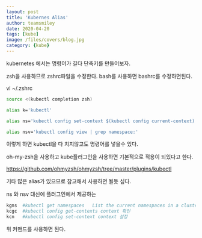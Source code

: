 ```yaml
---
layout: post
title: 'Kubernes Alias' 
author: teamsmiley
date: 2020-04-20
tags: [kube]
image: /files/covers/blog.jpg
category: {kube}
---
```


kubernetes 에서는 명령어가 길다 단축키를 만들어보자.

zsh을 사용하므로 zshrc파일을 수정한다. bash를 사용하면 bashrc를 수정하면된다.

vi ~/.zshrc

```bash
source <(kubectl completion zsh)

alias k='kubectl'

alias ns='kubectl config set-context $(kubectl config current-context) --namespace'

alias nsv='kubectl config view | grep namespace:'
```

이렇게 하면 kubectl을 다 치지않고도 명령어를 넣을수 있다.

oh-my-zsh을 사용하고 kube플러그인을 사용하면 기본적으로 적용이 되있다고 한다.

<https://github.com/ohmyzsh/ohmyzsh/tree/master/plugins/kubectl>

기타 많은 alias가 있으므로 참고해서 사용하면 될듯 싶다.

ns 와 nsv 대신에 플러그인에서 제공하는 
```bash
kgns  #kubectl get namespaces	List the current namespaces in a cluster 전체 네임스페이스
kcgc  #kubectl config get-contexts context 확인
kcn   #kubectl config set-context context 설정 
```
위 커맨드를 사용하면 된다.




